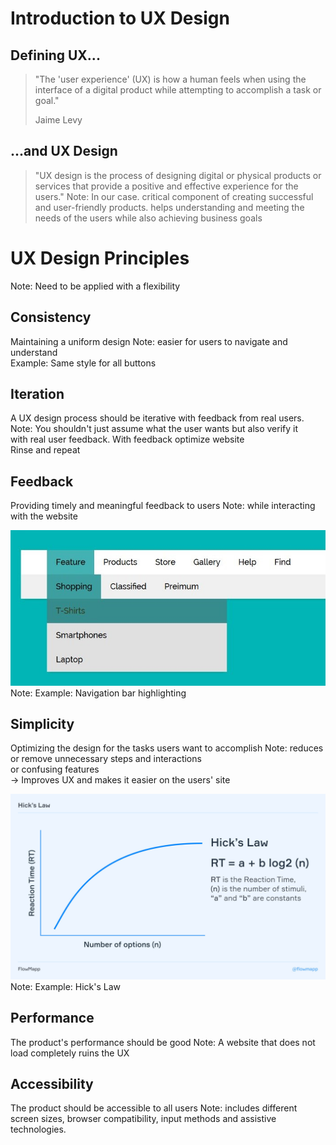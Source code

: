 # Introduction to UX Design

## Defining UX...
>"The 'user experience' (UX) is how a human feels
when using the interface of a digital product while
attempting to accomplish a task or goal."
> 
> Jaime Levy

## ...and UX Design
>"UX design is the process of designing digital or physical
> products or services that provide a positive
> and effective experience for the users."
Note:
In our case.
critical component of creating successful
and user-friendly products.
helps understanding and meeting the 
needs of the users while also achieving
business goals


# UX Design Principles
Note:
Need to be applied with a flexibility

## Consistency
Maintaining a uniform design
Note:
easier for users to navigate and understand  
Example: Same style for all buttons

## Iteration
A UX design process should be iterative
with feedback from real users.
Note:
You shouldn't just assume what the user wants but also verify it  
with real user feedback.
With feedback optimize website  
Rinse and repeat

## Feedback
Providing timely and meaningful feedback to users
Note:
while interacting with the website

![A Navigationbar](img\navigationbar.jpeg)
Note:
Example: Navigation bar highlighting

## Simplicity
Optimizing the design for the tasks users want to accomplish
Note:
reduces or remove unnecessary steps and interactions  
or confusing features  
-> Improves UX and makes it easier on the users' site  

![Hick's Law](img\hicksLaw.jpg)
Note:
Example: Hick's Law

## Performance
The product's performance should be good
Note:
A website that does not load completely ruins the UX

## Accessibility
The product should be accessible to all users
Note:
includes different screen sizes, browser compatibility,
input methods and assistive technologies.
